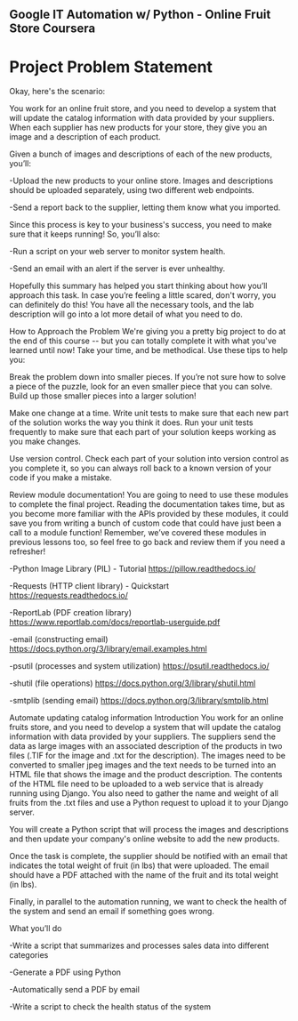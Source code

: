 ## Google IT Automation w/ Python - Online Fruit Store Coursera

# Project Problem Statement

Okay, here's the scenario:

You work for an online fruit store, and you need to develop a system that will update the catalog information with data provided by your suppliers. When each supplier has new products for your store, they give you an image and a description of each product.

Given a bunch of images and descriptions of each of the new products, you’ll:

 -Upload the new products to your online store. Images and descriptions should be uploaded separately, using two different web endpoints.

 -Send a report back to the supplier, letting them know what you imported.

Since this process is key to your business's success, you need to make sure that it keeps running! So, you’ll also:

 -Run a script on your web server to monitor system health.

 -Send an email with an alert if the server is ever unhealthy.

Hopefully this summary has helped you start thinking about how you’ll approach this task. In case you’re feeling a little scared, don't worry, you can definitely do this! You have all the necessary tools, and the lab description will go into a lot more detail of what you need to do.



How to Approach the Problem
We're giving you a pretty big project to do at the end of this course -- but you can totally complete it with what you've learned until now! Take your time, and be methodical. Use these tips to help you:

Break the problem down into smaller pieces. If you’re not sure how to solve a piece of the puzzle, look for an even smaller piece that you can solve. Build up those smaller pieces into a larger solution!

Make one change at a time. Write unit tests to make sure that each new part of the solution works the way you think it does. Run your unit tests frequently to make sure that each part of your solution keeps working as you make changes.

Use version control. Check each part of your solution into version control as you complete it, so you can always roll back to a known version of your code if you make a mistake.

Review module documentation! You are going to need to use these modules to complete the final project. Reading the documentation takes time, but as you become more familiar with the APIs provided by these modules, it could save you from writing a bunch of custom code that could have just been a call to a module function! Remember, we’ve covered these modules in previous lessons too, so feel free to go back and review them if you need a refresher!

 -Python Image Library (PIL) - Tutorial https://pillow.readthedocs.io/

 -Requests (HTTP client library) - Quickstart https://requests.readthedocs.io/

 -ReportLab (PDF creation library) https://www.reportlab.com/docs/reportlab-userguide.pdf

 -email (constructing email) https://docs.python.org/3/library/email.examples.html

 -psutil (processes and system utilization) https://psutil.readthedocs.io/

 -shutil (file operations) https://docs.python.org/3/library/shutil.html

 -smtplib (sending email) https://docs.python.org/3/library/smtplib.html

Automate updating catalog information
Introduction
You work for an online fruits store, and you need to develop a system that will update the catalog information with data provided by your suppliers. The suppliers send the data as large images with an associated description of the products in two files (.TIF for the image and .txt for the description). The images need to be converted to smaller jpeg images and the text needs to be turned into an HTML file that shows the image and the product description. The contents of the HTML file need to be uploaded to a web service that is already running using Django. You also need to gather the name and weight of all fruits from the .txt files and use a Python request to upload it to your Django server.

You will create a Python script that will process the images and descriptions and then update your company's online website to add the new products.

Once the task is complete, the supplier should be notified with an email that indicates the total weight of fruit (in lbs) that were uploaded. The email should have a PDF attached with the name of the fruit and its total weight (in lbs). 

Finally, in parallel to the automation running, we want to check the health of the system and send an email if something goes wrong. 

What you’ll do

 -Write a script that summarizes and processes sales data into different categories 

 -Generate a PDF using Python

 -Automatically send a PDF by email 

 -Write a script to check the health status of the system 

